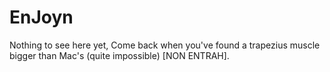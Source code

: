 # EnJoyn
Nothing to see here yet, Come back when you've found a trapezius muscle bigger than Mac's (quite impossible) [NON ENTRAH].
